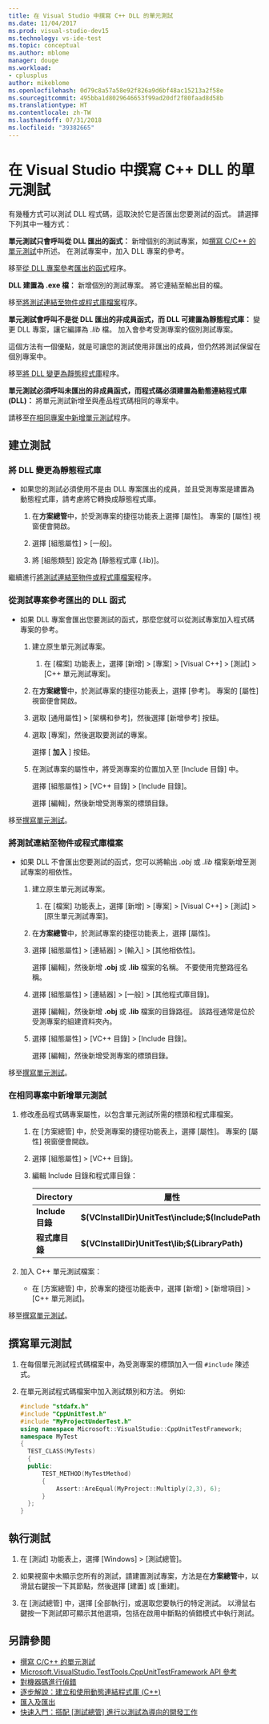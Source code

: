 ```yaml
---
title: 在 Visual Studio 中撰寫 C++ DLL 的單元測試
ms.date: 11/04/2017
ms.prod: visual-studio-dev15
ms.technology: vs-ide-test
ms.topic: conceptual
ms.author: mblome
manager: douge
ms.workload:
- cplusplus
author: mikeblome
ms.openlocfilehash: 0d79c8a57a58e92f826a9d6bf48ac15213a2f58e
ms.sourcegitcommit: 495bba1d8029646653f99ad20df2f80faad8d58b
ms.translationtype: HT
ms.contentlocale: zh-TW
ms.lasthandoff: 07/31/2018
ms.locfileid: "39382665"
---
```

# <a name="write-unit-tests-for-c-dlls-in-visual-studio"></a>在 Visual Studio 中撰寫 C++ DLL 的單元測試

 有幾種方式可以測試 DLL 程式碼，這取決於它是否匯出您要測試的函式。 請選擇下列其中一種方式：

 **單元測試只會呼叫從 DLL 匯出的函式：** 新增個別的測試專案，如[撰寫 C/C++ 的單元測試](writing-unit-tests-for-c-cpp.md)中所述。 在測試專案中，加入 DLL 專案的參考。

 移至[從 DLL 專案參考匯出的函式](#projectRef)程序。

 **DLL 建置為 .exe 檔：** 新增個別的測試專案。 將它連結至輸出目的檔。

 移至[將測試連結至物件或程式庫檔案](#objectRef)程序。

 **單元測試會呼叫不是從 DLL 匯出的非成員函式，而 DLL 可建置為靜態程式庫：** 變更 DLL 專案，讓它編譯為 *.lib* 檔。 加入會參考受測專案的個別測試專案。

 這個方法有一個優點，就是可讓您的測試使用非匯出的成員，但仍然將測試保留在個別專案中。

 移至[將 DLL 變更為靜態程式庫](#staticLink)程序。

 **單元測試必須呼叫未匯出的非成員函式，而程式碼必須建置為動態連結程式庫 (DLL)：** 將單元測試新增至與產品程式碼相同的專案中。

 請移至[在相同專案中新增單元測試](#sameProject)程序。

## <a name="create-the-tests"></a>建立測試

###  <a name="staticLink"></a> 將 DLL 變更為靜態程式庫

-   如果您的測試必須使用不是由 DLL 專案匯出的成員，並且受測專案是建置為動態程式庫，請考慮將它轉換成靜態程式庫。

    1.  在**方案總管**中，於受測專案的捷徑功能表上選擇 [屬性]。 專案的 [屬性] 視窗便會開啟。

    2.  選擇 [組態屬性] > [一般]。

    3.  將 [組態類型] 設定為 [靜態程式庫 (.lib)]。

 繼續進行[將測試連結至物件或程式庫檔案](#objectRef)程序。

###  <a name="projectRef"></a> 從測試專案參考匯出的 DLL 函式

-   如果 DLL 專案會匯出您要測試的函式，那麼您就可以從測試專案加入程式碼專案的參考。

    1.  建立原生單元測試專案。

        1.  在 [檔案] 功能表上，選擇 [新增] > [專案] > [Visual C++] > [測試] > [C++ 單元測試專案]。

    2.  在**方案總管**中，於測試專案的捷徑功能表上，選擇 [參考]。 專案的 [屬性] 視窗便會開啟。

    3.  選取 [通用屬性] > [架構和參考]，然後選擇 [新增參考] 按鈕。

    4.  選取 [專案]，然後選取要測試的專案。

         選擇 [ **加入** ] 按鈕。

    5.  在測試專案的屬性中，將受測專案的位置加入至 [Include 目錄] 中。

         選擇 [組態屬性] > [VC++ 目錄] > [Include 目錄]。

         選擇 [編輯]，然後新增受測專案的標頭目錄。

 移至[撰寫單元測試](#addTests)。

###  <a name="objectRef"></a> 將測試連結至物件或程式庫檔案

-   如果 DLL 不會匯出您要測試的函式，您可以將輸出 *.obj* 或 *.lib* 檔案新增至測試專案的相依性。

    1.  建立原生單元測試專案。

        1.  在 [檔案] 功能表上，選擇 [新增] > [專案] > [Visual C++] > [測試] > [原生單元測試專案]。

    2.  在**方案總管**中，於測試專案的捷徑功能表上，選擇 [屬性]。

    3.  選擇 [組態屬性] > [連結器] > [輸入] > [其他相依性]。

         選擇 [編輯]，然後新增 **.obj** 或 **.lib** 檔案的名稱。 不要使用完整路徑名稱。

    4.  選擇 [組態屬性] > [連結器] > [一般] > [其他程式庫目錄]。

         選擇 [編輯]，然後新增 **.obj** 或 **.lib** 檔案的目錄路徑。 該路徑通常是位於受測專案的組建資料夾內。

    5.  選擇 [組態屬性] > [VC++ 目錄] > [Include 目錄]。

         選擇 [編輯]，然後新增受測專案的標頭目錄。

 移至[撰寫單元測試](#addTests)。

###  <a name="sameProject"></a> 在相同專案中新增單元測試

1.  修改產品程式碼專案屬性，以包含單元測試所需的標頭和程式庫檔案。

    1.  在 [方案總管] 中，於受測專案的捷徑功能表上，選擇 [屬性]。 專案的 [屬性] 視窗便會開啟。

    2.  選擇 [組態屬性] > [VC++ 目錄]。

    3.  編輯 Include 目錄和程式庫目錄：

        |Directory|屬性|
        |-|-|
        |**Include 目錄** | **$(VCInstallDir)UnitTest\include;$(IncludePath)**|
        |**程式庫目錄** | **$(VCInstallDir)UnitTest\lib;$(LibraryPath)**|

2.  加入 C++ 單元測試檔案：

    -   在 [方案總管] 中，於專案的捷徑功能表中，選擇 [新增] > [新增項目] > [C++ 單元測試]。

 移至[撰寫單元測試](#addTests)。

##  <a name="addTests"></a> 撰寫單元測試

1.  在每個單元測試程式碼檔案中，為受測專案的標頭加入一個 `#include` 陳述式。

2.  在單元測試程式碼檔案中加入測試類別和方法。 例如: 

    ```cpp
    #include "stdafx.h"
    #include "CppUnitTest.h"
    #include "MyProjectUnderTest.h"
    using namespace Microsoft::VisualStudio::CppUnitTestFramework;
    namespace MyTest
    {
      TEST_CLASS(MyTests)
      {
      public:
          TEST_METHOD(MyTestMethod)
          {
              Assert::AreEqual(MyProject::Multiply(2,3), 6);
          }
      };
    }
    ```

## <a name="run-the-tests"></a>執行測試

1.  在 [測試] 功能表上，選擇 [Windows] > [測試總管]。

1. 如果視窗中未顯示您所有的測試，請建置測試專案，方法是在**方案總管**中，以滑鼠右鍵按一下其節點，然後選擇 [建置] 或 [重建]。

1.  在 [測試總管] 中，選擇 [全部執行]，或選取您要執行的特定測試。 以滑鼠右鍵按一下測試即可顯示其他選項，包括在啟用中斷點的偵錯模式中執行測試。

## <a name="see-also"></a>另請參閱

- [撰寫 C/C++ 的單元測試](writing-unit-tests-for-c-cpp.md)
- [Microsoft.VisualStudio.TestTools.CppUnitTestFramework API 參考](../test/microsoft-visualstudio-testtools-cppunittestframework-api-reference.md)
- [對機器碼進行偵錯](../debugger/debugging-native-code.md)
- [逐步解說：建立和使用動態連結程式庫 (C++)](/cpp/build/walkthrough-creating-and-using-a-dynamic-link-library-cpp)
- [匯入及匯出](/cpp/build/importing-and-exporting)
- [快速入門：搭配 [測試總管] 進行以測試為導向的開發工作](../test/quick-start-test-driven-development-with-test-explorer.md)
